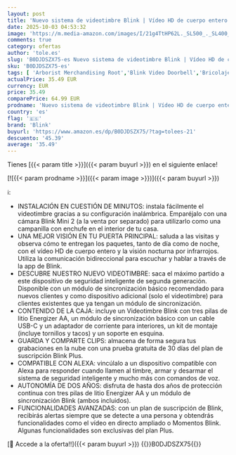 ```yaml
---
layout: post
title: 'Nuevo sistema de videotimbre Blink | Vídeo HD de cuerpo entero  autonomía de dos años  configuración sencilla  IP-65 | Compatible con Alexa | Módulo de sincronización básico incluido  negro '
date: 2025-10-03 04:53:32
image: 'https://m.media-amazon.com/images/I/21g4TtHP62L._SL500_._SL400_.jpg'
comments: true
category: ofertas
author: 'tole.es'
slug: 'B0DJDSZX75-es Nuevo sistema de videotimbre Blink | Vídeo HD de cuerpo...'
sku: 'B0DJDSZX75-es'
tags: [ 'Arborist Merchandising Root','Blink Video Doorbell','Bricolaje y herramientas','Dispositivos Amazon','Dispositivos Amazon y Accesorios','Dispositivos Amazon y accesorios','Instalación eléctrica','Interfonos','Prevención y seguridad','Seguridad e iluminación para hogar inteligente','Self Service','Sensores de movimiento','Sistemas de seguridad para el hogar','Special Features Stores','Timbres con vídeo','Timbres y campanas','alexa','blink','e97153f7-7531-4959-bcaa-edabbf48d7f8_0','e97153f7-7531-4959-bcaa-edabbf48d7f8_3501','e97153f7-7531-4959-bcaa-edabbf48d7f8_3801','🇪🇸', ]
actualPrice: 35.49 EUR
currency: EUR
price: 35.49
comparePrice: 64.99 EUR
prodname: 'Nuevo sistema de videotimbre Blink | Vídeo HD de cuerpo entero  autonomía de dos años  configuración sencilla  IP-65 | Compatible con Alexa | Módulo de sincronización básico incluido  negro '
country: 'es'
flag: '🇪🇸'
brand: 'Blink'
buyurl: 'https://www.amazon.es/dp/B0DJDSZX75/?tag=tolees-21'
descuento: '45.39'
average: '35.49'
---
```


Tienes [{{< param title >}}]({{< param buyurl >}}) en el siguiente enlace!

[![{{< param prodname >}}]({{< param image >}})]({{< param buyurl >}})

ℹ️:

- INSTALACIÓN EN CUESTIÓN DE MINUTOS: instala fácilmente el videotimbre gracias a su configuración inalámbrica. Emparéjalo con una cámara Blink Mini 2 (a la venta por separado) para utilizarlo como una campanilla con enchufe en el interior de tu casa.
- UNA MEJOR VISIÓN EN TU PUERTA PRINCIPAL: saluda a las visitas y observa cómo te entregan los paquetes, tanto de día como de noche, con el vídeo HD de cuerpo entero y la visión nocturna por infrarrojos. Utiliza la comunicación bidireccional para escuchar y hablar a través de la app de Blink.
- DESCUBRE NUESTRO NUEVO VIDEOTIMBRE: saca el máximo partido a este dispositivo de seguridad inteligente de segunda generación. Disponible con un módulo de sincronización básico recomendado para nuevos clientes y como dispositivo adicional (solo el videotimbre) para clientes existentes que ya tengan un módulo de sincronización.
- CONTENIDO DE LA CAJA: incluye un Videotimbre Blink con tres pilas de litio Energizer AA, un módulo de sincronización básico con un cable USB-C y un adaptador de corriente para interiores, un kit de montaje (incluye tornillos y tacos) y un soporte en esquina.
- GUARDA Y COMPARTE CLIPS: almacena de forma segura tus grabaciones en la nube con una prueba gratuita de 30 días del plan de suscripción Blink Plus.
- COMPATIBLE CON ALEXA: vincúlalo a un dispositivo compatible con Alexa para responder cuando llamen al timbre, armar y desarmar el sistema de seguridad inteligente y mucho más con comandos de voz.
- AUTONOMÍA DE DOS AÑOS: disfruta de hasta dos años de protección continua con tres pilas de litio Energizer AA y un módulo de sincronización Blink (ambos incluidos).
- FUNCIONALIDADES AVANZADAS: con un plan de suscripción de Blink, recibirás alertas siempre que se detecte a una persona y obtendrás funcionalidades como el vídeo en directo ampliado o Momentos Blink. Algunas funcionalidades son exclusivas del plan Plus.

[🛒 Accede a la oferta!!]({{< param buyurl >}})
{{<world>}}B0DJDSZX75{{</world>}}
